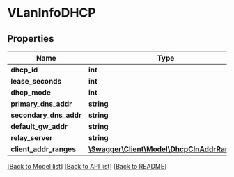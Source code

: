 # VLanInfoDHCP

## Properties
Name | Type | Description | Notes
------------ | ------------- | ------------- | -------------
**dhcp_id** | **int** |  | [optional] 
**lease_seconds** | **int** |  | [optional] 
**dhcp_mode** | **int** |  | [optional] 
**primary_dns_addr** | **string** |  | [optional] 
**secondary_dns_addr** | **string** |  | [optional] 
**default_gw_addr** | **string** |  | [optional] 
**relay_server** | **string** |  | [optional] 
**client_addr_ranges** | [**\Swagger\Client\Model\DhcpClnAddrRange[]**](DhcpClnAddrRange.md) |  | [optional] 

[[Back to Model list]](../README.md#documentation-for-models) [[Back to API list]](../README.md#documentation-for-api-endpoints) [[Back to README]](../README.md)


